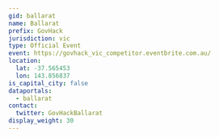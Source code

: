 ```yaml
---
gid: ballarat
name: Ballarat
prefix: GovHack
jurisdiction: vic
type: Official Event
event: https://govhack_vic_competitor.eventbrite.com.au/
location:
  lat: -37.565453
  lon: 143.856837
is_capital_city: false
dataportals:
  - ballarat
contact:
  twitter: GovHackBallarat
display_weight: 30
---
```

